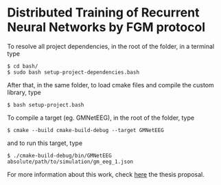 # Distributed Training of Recurrent Neural Networks by FGM protocol

To resolve all project dependencies, in the root of the folder, in a terminal type
```
$ cd bash/
$ sudo bash setup-project-dependencies.bash
```
After that, in the same folder, to load cmake files and compile the custom library, type
```
$ bash setup-project.bash
```
To compile a target (eg. GMNetEEG), in the root of the folder, type
```
$ cmake --build cmake-build-debug --target GMNetEEG
```
and to run this target, type
```
$ ./cmake-build-debug/bin/GMNetEEG absolute/path/to/simulation/gm_eeg_1.json
```


For more information about this work, check [here](tex/proposal/proposal.pdf) the thesis proposal.
